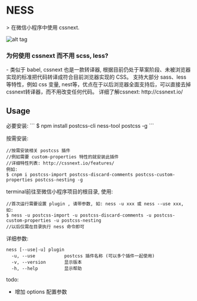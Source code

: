 <h1>NESS</h1>
> 在微信小程序中使用 cssnext.

![alt tag](http://i.imgur.com/XkvxMWx.gif)


<h3>为何使用 cssnext 而不用 scss, less?</h3> 
- 类似于 babel, cssnext 也是一款转译器, 根据目前仍处于草案阶段、未被浏览器实现的标准把代码转译成符合目前浏览器实现的 CSS。
支持大部分 sass、less 等特性，例如 css 变量, nest等，优点在于以后浏览器全面支持后，可以直接去掉 cssnext转译器，而不用改变任何代码。
详细了解cssnext: http://cssnext.io/

<h2>Usage</h2>
必要安装:
```
$ npm install postcss-cli ness-tool postcss -g
```

按需安装:
```
//按需安装相关 postcss 插件
//例如需要 custom-properties 特性的就安装此插件
//详细特性列表: http://cssnext.io/features/
例如:
$ cnpm i postcss-import postcss-discard-comments postcss-custom-properties postcss-nesting -g
```

terminal前往至微信小程序项目的根目录, 使用: 
```
//首次运行需要设置 plugin , 请带参数, 如: ness -u xxx 或 ness --use xxx, 如:
$ ness -u postcss-import -u postcss-discard-comments -u postcss-custom-properties -u postcss-nesting
//以后仅需在目录执行 ness 命令即可
```

详细参数:
``` 
ness [--use|-u] plugin
  -u, --use           postcss 插件名称 (可以多个插件一起使用)
  -v, --version       显示版本
  -h, --help          显示帮助
```

todo:
- 增加 options 配置参数